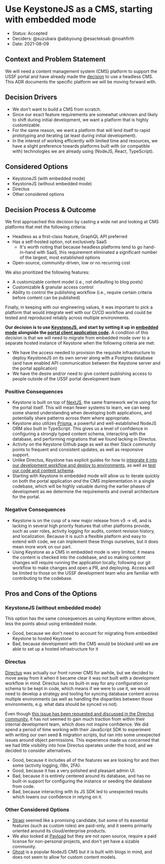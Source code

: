 # Use KeystoneJS as a CMS, starting with embedded mode

- Status: Accepted
- Deciders: @suzubara @abbyoung @esacteksab @noahfirth
- Date: 2021-08-09

## Context and Problem Statement

We will need a content management system (CMS) platform to support the USSF portal and have already made the [decision](./0002-nextjs.md) to use a headless CMS. This ADR documents the specific platform we will be moving forward with.

## Decision Drivers

- We don't want to build a CMS from scratch.
- Since our exact feature requirements are somewhat unknown and likely to shift during initial development, we want a platform that is highly customizable.
- For the same reason, we want a platform that will lend itself to rapid prototyping and iterating (at least during initial development).
- In the interest of working efficiently with limited time and resources, we have a slight preference towards platforms built with (or compatible with) technologies we are already using (NodeJS, React, TypeScript).

## Considered Options

- KeystoneJS (with embedded mode)
- KeystoneJS (without embedded mode)
- Directus
- Other considered options

## Decision Process & Outcome

We first approached this decision by casting a wide net and looking at CMS platforms that met the following criteria:

- Headless as a first-class feature, GraphQL API preferred
- Has a self-hosted option, not exclusively SaaS
  - It's worth noting that because headless platforms tend to go hand-in-hand with SaaS, this requirement eliminated a significant number of the largest, most established options
- Open-source, community-driven, low or no recurring cost

We also prioritized the following features:

- A customizable content model (i.e., not defaulting to blog posts)
- Customizable & granular access control
- Ability to control the publishing workflow (i.e., require certain criteria before content can be published)

Finally, in keeping with our engineering values, it was important to pick a platform that would integrate well with our CI/CD workflow and could be tested and reproduced reliably across multiple environments.

**Our decision is to use [KeystoneJS](https://keystonejs.com/), and start by setting it up in [embedded mode](https://keystonejs.com/docs/walkthroughs/embedded-mode-with-sqlite-nextjs#how-to-embed-keystone-sq-lite-in-a-next-js-app) alongside the [portal client application code](https://github.com/USSF-ORBIT/ussf-portal-client).** A condition of this decision is that we will need to migrate from embedded mode over to a separate hosted instance of Keystone when the following criteria are met:

- We have the access needed to provision the requisite infrastructure to deploy KeystoneJS on its own server along with a Postgres database (and have enabled API communication between the Keystone server and the portal application)
- We have the desire and/or need to give content publishing access to people outside of the USSF portal development team

### Positive Consequences

- Keystone is built on top of [NextJS](https://nextjs.org/), the same framework we're using for the portal itself. This will mean fewer systems to learn, we can keep some shared understanding when developing both applications, and potentially share patterns across them where appropriate.
- Keystone also utilizes [Prisma](https://www.prisma.io/), a powerful and well-established NodeJS ORM also built in TypeScript. This gives us a level of confidence in configuring a strongly typed content schema, interacting with the database, and performing migrations that we found lacking in Directus.
- Activity on the Keystone Github page as well as their Slack community points to frequent and consistent updates, as well as responsive support.
- Unlike Directus, Keystone has explicit guides for how to [integrate it into our development workflow and deploy to environments](https://keystonejs.com/docs/guides/cli#bringing-it-all-together), as well as [test our code and content schema](https://keystonejs.com/docs/guides/testing).
- Starting with Keystone in embedded mode will allow us to iterate quickly on both the portal application _and_ the CMS implementation in a single codebase, which will be highly valuable during the earlier phases of development as we determine the requirements and overall architecture for the portal.

### Negative Consequences

- Keystone is on the cusp of a new major release from v5 -> v6, and is lacking in several high priority features that other platforms provide, such as user roles, activity logging for audits, content revision history, and localization. Because it is such a flexible platform and easy to extend with code, we can implement these things ourselves, but it does mean more work on our part.
- Using Keystone as a CMS in embedded mode is very limited; it means the content is checked into the codebase, and so making content changes will require running the application locally, following our git workflow to make changes and open a PR, and deploying. Access will be limited to those on the USSF development team who are familiar with contributing to the codebase.

## Pros and Cons of the Options

### KeystoneJS (without embedded mode)

This option has the same consequences as using Keystone written above, less the points about using embedded mode.

- Good, because we don't need to account for migrating from embedded Keystone to hosted Keystone
- Bad, because development with the CMS would be blocked until we are able to set up a hosted infrastructure for it

### Directus

[Directus](https://directus.io/) was actually our front runner CMS for awhile, but we decided to move away from it when it became clear it was not built with a development workflow in mind. Directus has no built-in way for any configuration or schema to be kept in code, which means if we were to use it, we would need to develop a strategy and tooling for syncing database content across multiple environments (as well as handling the disparities between those environments, e.g. what data should be synced vs not).

Even though [this issue has been requested and discussed in the Directus community](https://github.com/directus/directus/discussions/3891), it has not seemed to gain much traction from within their internal development team, which does not inspire confidence. We did spend a period of time working with their JavaScript SDK to experiment with writing our own seed & migration scripts, but ran into some unexpected issues around object permissions. This experience made us concerned that we had little visibility into how Directus operates under the hood, and we decided to consider alternatives.

- Good, because it includes all of the features we are looking for and then some (activity logging, i18n, 2FA).
- Good, because it has a very polished and pleasant admin UI.
- Bad, because it is entirely centered around its database, and has no built-in support for configuring the instance or seeding the database from code.
- Bad, because interacting with its JS SDK led to unexpected results which lowers our confidence in relying on it.

### Other Considered Options

- [Strapi](https://strapi.io/) seemed like a promising candidate, but some of its essential features (such as custom roles) are paid-only, and it seems primarily oriented around its cloud/enterprise products.
- We also looked at [Payload](https://payloadcms.com/) but they are not open source, require a paid license for non-personal projects, and don't yet have a sizable community.
- [Ghost](https://ghost.org/) is a popular NodeJS CMS but it is built with blogs in mind, and does not seem to allow for custom content models.
